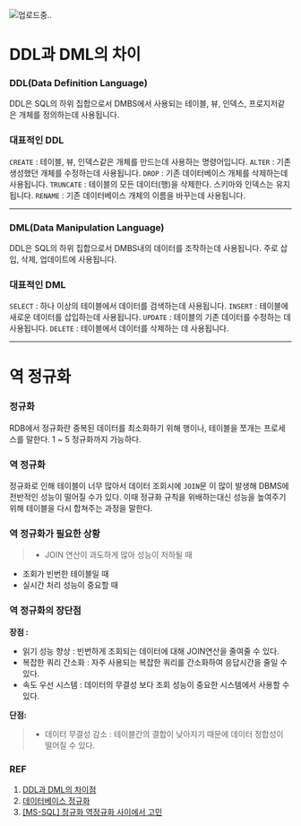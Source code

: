 <p><img alt="업로드중.." src="blob:https://velog.io/6cc7767e-58ec-4cdd-a9f2-1c310740f464" /></p>
<h1 id="ddl과-dml의-차이">DDL과 DML의 차이</h1>
<h3 id="ddldata-definition-language">DDL(Data Definition Language)</h3>
<p>DDL은 SQL의 하위 집합으로서 DMBS에서 사용되는  테이블, 뷰, 인덱스, 프로지저같은 개체를 정의하는데 사용됩니다.</p>
<h3 id="대표적인-ddl">대표적인 DDL</h3>
<blockquote>
</blockquote>
<p><code>CREATE</code> : 테이블, 뷰, 인덱스같은 개체를 만드는데 사용하는 명령어입니다.
<code>ALTER</code> : 기존 생성했던 개체를 수정하는데 사용됩니다.
<code>DROP</code> : 기존 데이터베이스 개체를 삭제하는데 사용됩니다.
<code>TRUNCATE</code> : 테이블의 모든 데이터(행)을 삭제한다. 스키마와 인덱스는 유지됩니다.
<code>RENAME</code> : 기존 데이터베이스 개체의 이름을 바꾸는데 사용됩니다.</p>
<hr />
<h3 id="dmldata-manipulation-language">DML(Data Manipulation Language)</h3>
<p>DDL은 SQL의 하위 집합으로서 DMBS내의 데이터를 조작하는데 사용됩니다. 주로 삽입, 삭제, 업데이트에 사용됩니다.</p>
<h3 id="대표적인-dml">대표적인 DML</h3>
<blockquote>
</blockquote>
<p><code>SELECT</code> : 하나 이상의 테이블에서 데이터를 검색하는데 사용됩니다.
<code>INSERT</code> : 테이블에 새로운 데이터를 삽입하는데 사용됩니다.
<code>UPDATE</code> : 테이블의 기존 데이터를 수정하는 데 사용됩니다.
<code>DELETE</code> : 테이블에서 데이터를 삭제하는 데 사용됩니다.</p>
<hr />
<h1 id="역-정규화">역 정규화</h1>
<h3 id="정규화">정규화</h3>
<p>RDB에서 정규화란 중복된 데이터를 최소화하기 위해 행이나, 테이블을 쪼개는 프로세스를 말한다.
1 ~ 5 정규화까지 가능하다.</p>
<h3 id="역-정규화-1">역 정규화</h3>
<p>정규화로 인해 테이블이 너무 많아서 데이터 조회시에 <code>JOIN</code>문 이 많이 발생해 DBMS에 전반적인 성능이 떨어질 수가 있다. 이때 정규화 규칙을 위배하는대신 성능을 높여주기 위해 테이블을 다시 합쳐주는 과정을 말한다.</p>
<h3 id="역-정규화가-필요한-상황">역 정규화가 필요한 상황</h3>
<blockquote>
<ul>
<li>JOIN 연산이 과도하게 많아 성능이 저하될 때</li>
</ul>
</blockquote>
<ul>
<li>조회가 빈번한 테이블일 때</li>
<li>실시간 처리 성능이 중요할 때</li>
</ul>
<h3 id="역-정규화의-장단점">역 정규화의 장단점</h3>
<p><strong>장점 :</strong></p>
<blockquote>
</blockquote>
<ul>
<li>읽기 성능 향상 : 빈번하게 조회되는 데이터에 대해 JOIN연산을 줄여줄 수 있다.</li>
<li>복잡한 쿼리 간소화 : 자주 사용되는 복잡한 쿼리를 간소화하여 응답시간을 줄일 수 있다.</li>
<li>속도 우선 시스템 : 데이터의 무결성 보다 조회 성능이 중요한 시스템에서 사용할 수 있다.</li>
</ul>
<p><strong>단점:</strong></p>
<blockquote>
<ul>
<li>데이터 무결성 감소 : 테이블간의 결합이 낮아지기 때문에 데이터 정합성이 떨어질 수 있다.</li>
</ul>
</blockquote>
<h3 id="ref">REF</h3>
<ol>
<li><a href="https://appmaster.io/ko/blog/ddlgwa-dmlyi-caijeom">DDL과 DML의 차이점
</a></li>
<li><a href="https://sh970901.tistory.com/102">데이터베이스 정규화</a></li>
<li><a href="https://mroh1226.tistory.com/222">[MS-SQL] 정규화 역정규화 사이에서 고민</a></li>
</ol>